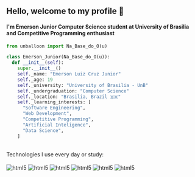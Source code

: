 ## Hello, welcome to my profile 👋
#### I'm Emerson Junior Computer Science student at University of Brasilia and Competitive Programming enthusiast
```python
from unballoon import Na_Base_do_O(u)

class Emerson_Junior(Na_Base_do_O(u)):
  def __init__(self):
    super.__init__()
    self._name: "Emerson Luiz Cruz Junior"
    self._age: 19
    self._university: "University of Brasilia - UnB"
    self._undergraduation: "Computer Science"
    self._location: "Brasilia, Brazil 🇧🇷"
    self._learning_interests: [
      "Software Engineering",
      "Web Development",
      "Competitive Programming",
      "Artificial Inteligence",
      "Data Science",
    ]
```

<br>
Technologies I use every day or study:

<div id="techs"><br>
  <img align="center" alt="html5" src="https://img.shields.io/badge/TypeScript-007ACC?style=for-the-badge&logo=typescript&logoColor=white">
  <img align="center" alt="html5" src="https://img.shields.io/badge/JavaScript-F7DF1E?style=for-the-badge&logo=javascript&logoColor=black">
  <img align="center" alt="html5" src="https://img.shields.io/badge/Node.js-43853D?style=for-the-badge&logo=node.js&logoColor=white">
  <img align="center" alt="html5" src="https://img.shields.io/badge/Python-FFD43B?style=for-the-badge&logo=python&logoColor=blue">
  <img align="center" alt="html5" src="https://img.shields.io/badge/C%2B%2B-00599C?style=for-the-badge&logo=c%2B%2B&logoColor=white">
  <img align="center" alt="html5" src="https://img.shields.io/badge/Java-ED8B00?style=for-the-badge&logo=openjdk&logoColor=white">
</div>
